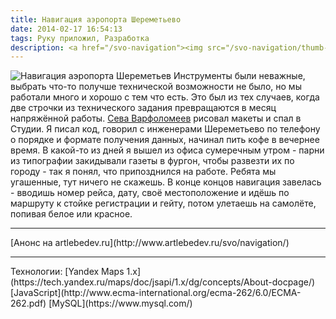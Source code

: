 ```yaml
---
title: Навигация аэропорта Шереметьево
date: 2014-02-17 16:54:13
tags: Руку приложил, Разработка
description: <a href="/svo-navigation"><img src="/svo-navigation/thumb-middle-navigation_concept_preview.png"></a>
---
```

![Навигация аэропорта Шереметьев](/svo-navigation/thumb-large-navigation_concept.png)
Инструменты были неважные, выбрать что-то получше технической возможности не было, но мы работали много и хорошо с тем что есть. Это был из тех случаев, когда две строчки из технического задания превращаются в месяц напряжённой работы. [Сева Варфоломеев](https://www.facebook.com/sevavar.sevavar) рисовал макеты и спал в Студии. Я писал код, говорил с инженерами Шереметьево по телефону о порядке и формате получения данных, начинал пить кофе в вечернее время. В какой-то из дней я вышел из офиса сумеречным утром - парни из типографии закидывали газеты в фургон, чтобы развезти их по городу - так я понял, что припозднился на работе. Ребята мы угашенные, тут ничего не скажешь.
В конце концов навигация завелась - вводишь номер рейса, дату, своё местоположение и идёшь по маршруту к стойке регистрации и гейту, потом улетаешь на самолёте, попивая белое или красное.
<hr>
[Анонс на artlebedev.ru](http://www.artlebedev.ru/svo/navigation/)
<hr>
Технологии:
[Yandex Maps 1.x](https://tech.yandex.ru/maps/doc/jsapi/1.x/dg/concepts/About-docpage/)
[JavaScript](http://www.ecma-international.org/ecma-262/6.0/ECMA-262.pdf)
[MySQL](https://www.mysql.com/)
